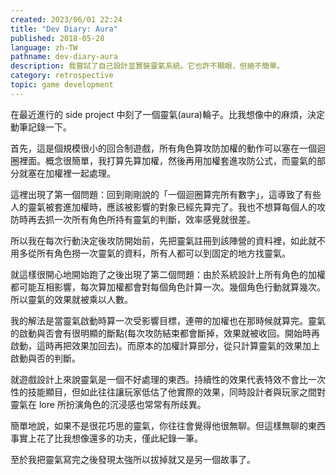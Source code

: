 ```yaml
---
created: 2023/06/01 22:24
title: "Dev Diary: Aura"
published: 2018-05-28
language: zh-TW
pathname: dev-diary-aura
description: 我嘗試了自己設計並實裝靈氣系統。它也許不顯眼，但絕不簡單。
category: retrospective
topic: game development
---
```


在最近進行的 side project 中刻了一個靈氣(aura)輪子。比我想像中的麻煩，決定動筆記錄一下。

首先，這是個規模很小的回合制遊戲，所有角色算攻防加權的動作可以塞在一個迴圈裡面。概念很簡單，我打算先算加權，然後再用加權套進攻防公式，而靈氣的部分就塞在加權裡一起處理。

這裡出現了第一個問題：回到剛剛說的「一個迴圈算完所有數字」，這導致了有些人的靈氣被套進加權時，應該被影響的對象已經先算完了。我也不想算每個人的攻防時再去抓一次所有角色所持有靈氣的判斷，效率感覺就很差。

所以我在每次行動決定後攻防開始前，先把靈氣註冊到該陣營的資料裡，如此就不用多從所有角色撈一次靈氣的資料，所有人都可以到固定的地方找靈氣。

就這樣很開心地開始跑了之後出現了第二個問題：由於系統設計上所有角色的加權都可能互相影響，每次算加權都會對每個角色計算一次。幾個角色行動就算幾次。所以靈氣的效果就被乘以人數。

我的解法是當靈氣啟動時算一次受影響目標，連帶的加權也在那時候就算完。靈氣的啟動與否會有很明顯的斷點(每次攻防結束都會斷掉，效果就被收回。開始時再啟動，這時再把效果加回去)。而原本的加權計算部分，從只計算靈氣的效果加上啟動與否的判斷。

就遊戲設計上來說靈氣是一個不好處理的東西。持續性的效果代表特效不會比一次性的技能顯目，但如此往往讓玩家低估了他實際的效果，同時設計者與玩家之間對靈氣在 lore 所扮演角色的沉浸感也常常有所歧異。

簡單地說，如果不是很花巧思的靈氣，你往往會覺得他很無聊。但這樣無聊的東西事實上花了比我想像還多的功夫，僅此紀錄一筆。

至於我把靈氣寫完之後發現太強所以拔掉就又是另一個故事了。
